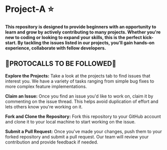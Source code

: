 # Project-A ⭐

#### This repository is designed to provide beginners with an opportunity to learn and grow by actively contributing to many projects. Whether you're new to coding or looking to expand your skills, this is the perfect kick-start. By tackling the issues listed in our projects, you'll gain hands-on experience, collaborate with fellow developers.

## 🔑PROTOCALLS TO BE FOLLOWED🔑

**Explore the Projects:** Take a look at the projects tab to find issues that interest you. We have a variety of tasks ranging from simple bug fixes to more complex feature implementations.

**Claim an Issue:** Once you find an issue you'd like to work on, claim it by commenting on the issue thread. This helps avoid duplication of effort and lets others know you're working on it.

**Fork and Clone the Repository:** Fork this repository to your GitHub account and clone it to your local machine to start working on the issue.

**Submit a Pull Request:** Once you've made your changes, push them to your forked repository and submit a pull request. Our team will review your contribution and provide feedback if needed.
